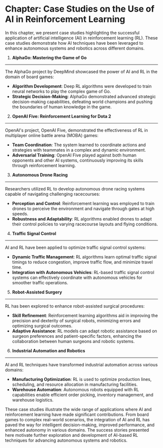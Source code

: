 Chapter: Case Studies on the Use of AI in Reinforcement Learning
================================================================

In this chapter, we present case studies highlighting the successful application of artificial intelligence (AI) in reinforcement learning (RL). These case studies demonstrate how AI techniques have been leveraged to enhance autonomous systems and robotics across different domains.

1. **AlphaGo: Mastering the Game of Go**
----------------------------------------

The AlphaGo project by DeepMind showcased the power of AI and RL in the domain of board games:

* **Algorithm Development**: Deep RL algorithms were developed to train neural networks to play the complex game of Go.
* **Strategic Decision-Making**: AlphaGo demonstrated advanced strategic decision-making capabilities, defeating world champions and pushing the boundaries of human knowledge in the game.

2. **OpenAI Five: Reinforcement Learning for Dota 2**
-----------------------------------------------------

OpenAI's project, OpenAI Five, demonstrated the effectiveness of RL in multiplayer online battle arena (MOBA) games:

* **Team Coordination**: The system learned to coordinate actions and strategies with teammates in a complex and dynamic environment.
* **Adversarial Training**: OpenAI Five played against both human opponents and other AI systems, continuously improving its skills through reinforcement learning.

3. **Autonomous Drone Racing**
------------------------------

Researchers utilized RL to develop autonomous drone racing systems capable of navigating challenging racecourses:

* **Perception and Control**: Reinforcement learning was employed to train drones to perceive the environment and navigate through gates at high speeds.
* **Robustness and Adaptability**: RL algorithms enabled drones to adapt their control policies to varying racecourse layouts and flying conditions.

4. **Traffic Signal Control**
-----------------------------

AI and RL have been applied to optimize traffic signal control systems:

* **Dynamic Traffic Management**: RL algorithms learn optimal traffic signal timings to reduce congestion, improve traffic flow, and minimize travel time.
* **Integration with Autonomous Vehicles**: RL-based traffic signal control systems can effectively coordinate with autonomous vehicles for smoother traffic operations.

5. **Robot-Assisted Surgery**
-----------------------------

RL has been explored to enhance robot-assisted surgical procedures:

* **Skill Refinement**: Reinforcement learning algorithms aid in improving the precision and dexterity of surgical robots, minimizing errors and optimizing surgical outcomes.
* **Adaptive Assistance**: RL models can adapt robotic assistance based on surgeon preferences and patient-specific factors, enhancing the collaboration between human surgeons and robotic systems.

6. **Industrial Automation and Robotics**
-----------------------------------------

AI and RL techniques have transformed industrial automation across various domains:

* **Manufacturing Optimization**: RL is used to optimize production lines, scheduling, and resource allocation in manufacturing facilities.
* **Warehouse Automation**: Autonomous robots equipped with RL capabilities enable efficient order picking, inventory management, and warehouse logistics.

These case studies illustrate the wide range of applications where AI and reinforcement learning have made significant contributions. From board games to complex real-world scenarios, the integration of AI and RL has paved the way for intelligent decision-making, improved performance, and enhanced autonomy in various domains. The success stories presented here motivate further exploration and development of AI-based RL techniques for advancing autonomous systems and robotics.
